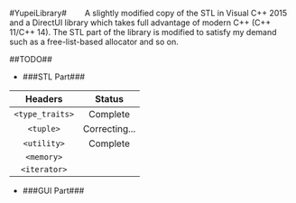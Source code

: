 #YupeiLibrary#
&emsp;&emsp;A slightly modified copy of the STL in Visual C++ 2015 and a DirectUI library which takes full advantage of modern C++ (C++ 11/C++ 14). The STL part of the library is modified to satisfy my demand such as a free-list-based allocator and so on. 


##TODO##

+ ###STL Part###


 | Headers          |    Status           |
 | :---------------:|:-------------------:|
 | `<type_traits>`  |  Complete           |
 | `<tuple>`		|  Correcting...	  |
 | `<utility>`      |  Complete           |
 | `<memory>`       |                     |
 | `<iterator>`     |                     |
 
 
 
+ ###GUI Part###